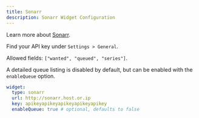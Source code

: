 ```yaml
---
title: Sonarr
description: Sonarr Widget Configuration
---
```


Learn more about [Sonarr](https://github.com/Sonarr/Sonarr).

Find your API key under `Settings > General`.

Allowed fields: `["wanted", "queued", "series"]`.

A detailed queue listing is disabled by default, but can be enabled with the `enableQueue` option.

```yaml
widget:
  type: sonarr
  url: http://sonarr.host.or.ip
  key: apikeyapikeyapikeyapikeyapikey
  enableQueue: true # optional, defaults to false
```
